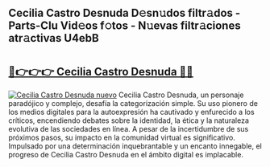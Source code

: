 ## Cecilia Castro Desnuda D𝚎sn𝚞dos filtr𝚊dos - Parts-CIu Vid𝚎os f𝚘tos - N𝚞evas filtr𝚊ciones atr𝚊ctivas U4ebB

# <h2><a href="http://mbag5g.tromn.icu/?c=Cecilia+Castro+Desnuda">🔗👉👉👉 Cecilia Castro Desnuda 🔗🔗</a></h2>

[![Cecilia Castro Desnuda nuevo](https://i.imgur.com/pEAQMta.gif)](http://mbag5g.tromn.icu/?c=Cecilia+Castro+Desnuda)
Cecilia Castro Desnuda, un personaje paradójico y complejo, desafía la categorización simple. Su uso pionero de los medios digitales para la autoexpresión ha cautivado y enfurecido a los críticos, encendiendo debates sobre la identidad, la ética y la naturaleza evolutiva de las sociedades en línea. A pesar de la incertidumbre de sus próximos pasos, su impacto en la comunidad virtual es significativo. Impulsado por una determinación inquebrantable y un encanto innegable, el progreso de Cecilia Castro Desnuda en el ámbito digital es implacable.
